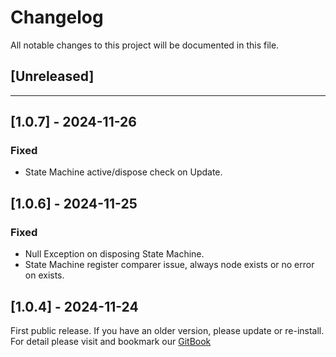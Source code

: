 ﻿# Changelog

All notable changes to this project will be documented in this file.

## [Unreleased]

---

## [1.0.7] - 2024-11-26

### Fixed
- State Machine active/dispose check on Update.

## [1.0.6] - 2024-11-25

### Fixed
- Null Exception on disposing State Machine.
- State Machine register comparer issue, always node exists or no error on exists.

## [1.0.4] - 2024-11-24

First public release. If you have an older version, please update or re-install.   
For detail please visit and bookmark our [GitBook](https://aceland-workshop.gitbook.io/aceland-unity-packages/)